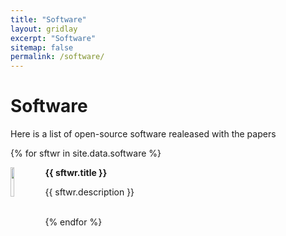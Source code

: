 ```yaml
---
title: "Software"
layout: gridlay
excerpt: "Software"
sitemap: false
permalink: /software/
---
```


# Software

Here is a list of open-source software realeased with the papers

{% for sftwr in site.data.software %}
<div class="row">
<div class="col-sm-11 clearfix">
 <div class="well well-sm">
  <img src="{{ site.url }}{{ site.baseurl }}/images/softwarepic/{{ sftwr.image }}" class="img-responsive" width="11%" style="float: left" />
  <p><b>{{ sftwr.title }}</b></p>
  <p>{{ sftwr.description }}</p><br>
 </div>
</div>
</div>
{% endfor %}
